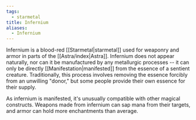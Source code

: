 ```yaml
---
tags:
  - starmetal
title: Infernium
aliases:
  - Infernium
---
```


Infernium is a blood-red [[Starmetal|starmetal]] used for weaponry and armor in parts of the [[Astra/index|Astra]]. Infernium does not appear naturally, nor can it be manufactured by any metallurgic processes -- it can only be directly [[Manifestation|manifested]] from the essence of a sentient creature. Traditionally, this process involves removing the essence forcibly from an unwilling "donor," but some people provide their own essence for their supply.

As infernium is manifested, it's unusually compatible with other magical constructs. Weapons made from infernium can sap mana from their targets, and armor can hold more enchantments than average.